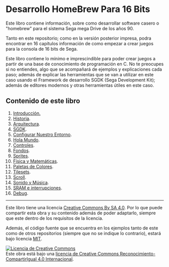 # Desarrollo HomeBrew Para 16 Bits

Este libro contiene información, sobre como desarrollar software casero o "homebrew" para el sistema Sega mega Drive de los años 90.

Tanto en este repositorio; como en la versión posterior impresa, podra encontrar en 16 capítulos información de como empezar a crear juegos para la consola de 16 bits de Sega.

Este libro contiene lo mínimo e imprescindible para poder crear juegos a partir de una base de conocimiento de programación en C. No te preocupes si no entiendes, algo que se acompañará de ejemplos y explicaciones cada paso; además de explicar las herramientas que se van a utilizar en este caso usando el Framework de desarrollo SGDK (Sega Development Kit); además de editores modernos y otras herramientas útiles en este caso.

## Contenido de este libro

1. [Introducción.](1introduccion/introduccion.md)
2. [Historia](2historia/historia.md).
3. [Arquitectura](3Arquitectura/arquitectura.md).
4. [SGDK](4SGDK/sgdk.md).
5. [Configurar Nuestro Entorno](5config-entorno/config-entorno.md).
6. [Hola Mundo](6holamundo/holamundo.md).
7. [Controles](7controles/controles.md).
8. [Fondos](8fondos/fondos.md).
9. [Sprites](9Sprites/sprites.md).
10. [Física y Matemáticas](10Fisicas/fisicas.md).
11. [Paletas de Colores](11Paletas/paletas.md).
12. [Tilesets](12TileSets/TileSets.md).
13. [Scroll](13Scroll/scroll.md).
14. [Sonido y Música](14sonido/sonido.md).
15. [SRAM e interrupciones](15SRAM/sram.md).
16. [Debug](16Debug/debug.md).

---

Este libro tiene una licencia [Creative Commons By SA 4.0](https://creativecommons.org/licenses/by-sa/4.0/). Por lo que puede compartir esta obra y su contenido además de poder adaptarlo, siempre que este dentro de los requisitos de la licencia.

Además, el código fuente que se encuentra en los ejemplos tanto de este como de otros repositorios (siempre que no se indique lo contrario), estará bajo licencia [MIT](https://opensource.org/licenses/MIT).

<a rel="license" href="http://creativecommons.org/licenses/by-sa/4.0/"><img alt="Licencia de Creative Commons" style="border-width:0" src="https://i.creativecommons.org/l/by-sa/4.0/88x31.png" /></a><br />Este obra está bajo una <a rel="license" href="http://creativecommons.org/licenses/by-sa/4.0/">licencia de Creative Commons Reconocimiento-CompartirIgual 4.0 Internacional</a>.
